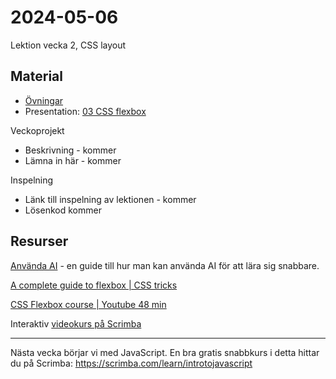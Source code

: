 # 2024-05-06
Lektion vecka 2, CSS layout

## Material
+ [Övningar](exercises.md)
+ Presentation: [03 CSS flexbox](https://docs.google.com/presentation/d/1g_t6WQ3MbiRbJzMheRiIQl_R81TtAYD6O0SL4yjW4Cg/edit?usp=sharing)

Veckoprojekt
+ Beskrivning - kommer
+ Lämna in här - kommer

Inspelning
+ Länk till inspelning av lektionen - kommer
+ Lösenkod kommer


## Resurser

[Använda AI](https://github.com/lejonmanen/git-instruktion/blob/main/md/ai.md#ai) - en guide till hur man kan använda AI för att lära sig snabbare.

[A complete guide to flexbox | CSS tricks](https://css-tricks.com/snippets/css/a-guide-to-flexbox)

[CSS Flexbox course | Youtube 48 min](https://www.youtube.com/watch?v=-Wlt8NRtOpo)

Interaktiv [videokurs på Scrimba](https://scrimba.com/learn/flexbox)

---

Nästa vecka börjar vi med JavaScript. En bra gratis snabbkurs i detta hittar du på Scrimba: https://scrimba.com/learn/introtojavascript
